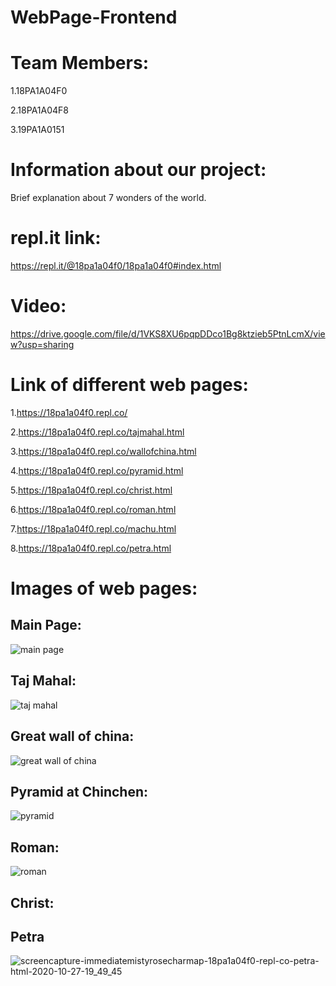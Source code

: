 # WebPage-Frontend

# Team Members:
1.18PA1A04F0

2.18PA1A04F8

3.19PA1A0151

# Information about our project:
 Brief explanation about 7 wonders of the world.
 
 # repl.it link:
 
 https://repl.it/@18pa1a04f0/18pa1a04f0#index.html

# Video:

https://drive.google.com/file/d/1VKS8XU6pqpDDco1Bg8ktzieb5PtnLcmX/view?usp=sharing

# Link of different web pages:
1.https://18pa1a04f0.repl.co/

2.https://18pa1a04f0.repl.co/tajmahal.html

3.https://18pa1a04f0.repl.co/wallofchina.html

4.https://18pa1a04f0.repl.co/pyramid.html

5.https://18pa1a04f0.repl.co/christ.html

6.https://18pa1a04f0.repl.co/roman.html

7.https://18pa1a04f0.repl.co/machu.html

8.https://18pa1a04f0.repl.co/petra.html

# Images of web pages:

## Main Page:

![main page](https://user-images.githubusercontent.com/72696386/97339820-0d808c00-18a9-11eb-8bcf-c36a18178172.jpg)

## Taj Mahal:

![taj mahal](https://user-images.githubusercontent.com/72696386/97339983-3e60c100-18a9-11eb-8efe-939d539e9fd9.jpg)

## Great wall of china:

![great wall of china](https://user-images.githubusercontent.com/72696386/97340219-808a0280-18a9-11eb-975b-8c5480bb0866.jpg)

## Pyramid at Chinchen:

![pyramid](https://user-images.githubusercontent.com/72696386/97340362-b0d1a100-18a9-11eb-889f-553578d8d0da.jpg)

## Roman:

![roman](https://user-images.githubusercontent.com/72696386/97340472-d494e700-18a9-11eb-8946-4118b754037b.jpg)

## Christ:




## Petra

![screencapture-immediatemistyrosecharmap-18pa1a04f0-repl-co-petra-html-2020-10-27-19_49_45](https://user-images.githubusercontent.com/72696386/97338965-03aa5900-18a8-11eb-99ea-43ceb64bc7be.jpg)

